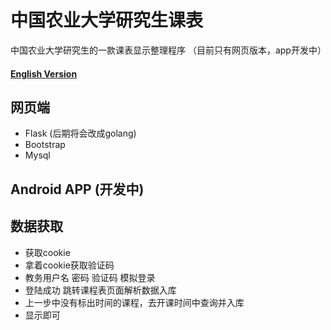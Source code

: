 # 中国农业大学研究生课表
中国农业大学研究生的一款课表显示整理程序 （目前只有网页版本，app开发中）

#### [English Version](./README.md)

## 网页端
- Flask (后期将会改成golang)
- Bootstrap
- Mysql

## Android APP (开发中)

## 数据获取
- 获取cookie
- 拿着cookie获取验证码
- 教务用户名 密码 验证码 模拟登录
- 登陆成功 跳转课程表页面解析数据入库
- 上一步中没有标出时间的课程，去开课时间中查询并入库
- 显示即可